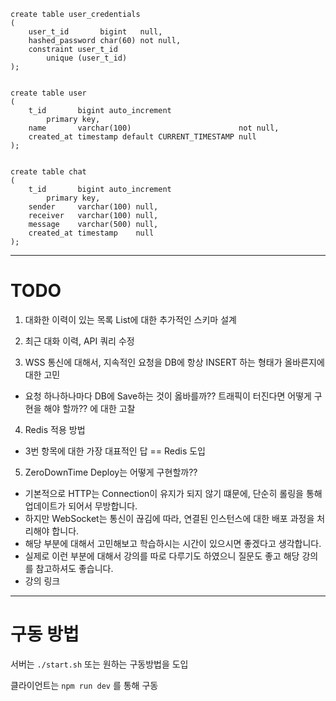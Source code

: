 ```
create table user_credentials
(
    user_t_id       bigint   null,
    hashed_password char(60) not null,
    constraint user_t_id
        unique (user_t_id)
);


create table user
(
    t_id       bigint auto_increment
        primary key,
    name       varchar(100)                        not null,
    created_at timestamp default CURRENT_TIMESTAMP null
);


create table chat
(
    t_id       bigint auto_increment
        primary key,
    sender     varchar(100) null,
    receiver   varchar(100) null,
    message    varchar(500) null,
    created_at timestamp    null
);

```

---

<h1> TODO </h1>

1. 대화한 이력이 있는 목록 List에 대한 추가적인 스키마 설계

2. 최근 대화 이력, API 쿼리 수정

3. WSS 통신에 대해서, 지속적인 요청을 DB에 항상 INSERT 하는 형태가 올바른지에 대한 고민

- 요청 하나하나마다 DB에 Save하는 것이 옳바를까?? 트래픽이 터진다면 어떻게 구현을 해야 할까?? 에 대한 고찰

4. Redis 적용 방법

- 3번 항목에 대한 가장 대표적인 답 == Redis 도입

5. ZeroDownTime Deploy는 어떻게 구현할까??

- 기본적으로 HTTP는 Connection이 유지가 되지 않기 떄문에, 단순히 롤링을 통해 업데이트가 되어서 무방합니다.
- 하지만 WebSocket는 통신이 끊김에 따라, 연결된 인스턴스에 대한 배포 과정을 처리해야 합니다.
- 해당 부분에 대해서 고민해보고 학습하시는 시간이 있으시면 좋겠다고 생각합니다.
- 실제로 이런 부분에 대해서 강의를 따로 다루기도 하였으니 질문도 좋고 해당 강의를 참고하셔도 좋습니다.
- <a link="https://www.inflearn.com/course/%EB%8C%80%EC%9A%A9%EB%9F%89-%EC%B1%84%ED%8C%85-%EC%84%9C%EB%B2%84-%EC%B2%98%EB%A6%AC-%EC%9B%B9%EC%86%8C%EC%BC%93-%ED%86%B5%EC%8B%A0-2"> 강의 링크 </a>

---

<h1> 구동 방법 </h1>

서버는 `./start.sh` 또는 원하는 구동방법을 도입

클라이언트는 `npm run dev` 를 통해 구동
